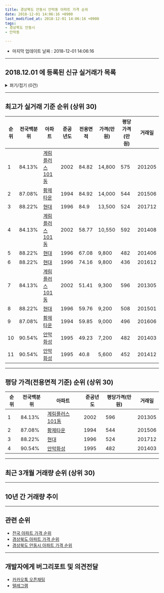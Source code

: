 ```yaml
---
title: 경상북도 안동시 안막동 아파트 가격 순위
date: 2018-12-01 14:06:16 +0900
last_modified_at: 2018-12-01 14:06:16 +0900
tags:
- 경상북도 안동시
- 안막동

---
```


* 마지막 업데이트 날짜 : 2018-12-01 14:06:16

---

## 2018.12.01 에 등록된 신규 실거래가 목록

<details>
<summary>펴기/접기 (0건)</summary>
<div markdown="1">

|아파트|전국백분위|준공년도|전용면적|가격(만원)|평당가격(만원)|거래일|
|---|---|---|---|---|---|---|
|없음|||||||


</div>
</details>

---

## 최고가 실거래 기준 순위 (상위 30)


|순위|전국백분위|아파트|준공년도|전용면적|가격(만원)|평당가격(만원)|거래일|
|---|---|---|---|---|---|---|---|
|1|84.13%|[계림플러스101동](https://search.naver.com/search.naver?query=%EA%B2%BD%EC%83%81%EB%B6%81%EB%8F%84+%EC%95%88%EB%8F%99%EC%8B%9C+%EC%95%88%EB%A7%89%EB%8F%99+%EA%B3%84%EB%A6%BC%ED%94%8C%EB%9F%AC%EC%8A%A4101%EB%8F%99)|2002|84.82|14,800|575|201205|
|2|87.08%|[황제타운](https://search.naver.com/search.naver?query=%EA%B2%BD%EC%83%81%EB%B6%81%EB%8F%84+%EC%95%88%EB%8F%99%EC%8B%9C+%EC%95%88%EB%A7%89%EB%8F%99+%ED%99%A9%EC%A0%9C%ED%83%80%EC%9A%B4)|1994|84.92|14,000|544|201506|
|3|88.22%|[현대](https://search.naver.com/search.naver?query=%EA%B2%BD%EC%83%81%EB%B6%81%EB%8F%84+%EC%95%88%EB%8F%99%EC%8B%9C+%EC%95%88%EB%A7%89%EB%8F%99+%ED%98%84%EB%8C%80)|1996|84.9|13,500|524|201712|
|4|84.13%|[계림플러스101동](https://search.naver.com/search.naver?query=%EA%B2%BD%EC%83%81%EB%B6%81%EB%8F%84+%EC%95%88%EB%8F%99%EC%8B%9C+%EC%95%88%EB%A7%89%EB%8F%99+%EA%B3%84%EB%A6%BC%ED%94%8C%EB%9F%AC%EC%8A%A4101%EB%8F%99)|2002|58.77|10,550|592|201408|
|5|88.22%|[현대](https://search.naver.com/search.naver?query=%EA%B2%BD%EC%83%81%EB%B6%81%EB%8F%84+%EC%95%88%EB%8F%99%EC%8B%9C+%EC%95%88%EB%A7%89%EB%8F%99+%ED%98%84%EB%8C%80)|1996|67.08|9,800|482|201406|
|6|88.22%|[현대](https://search.naver.com/search.naver?query=%EA%B2%BD%EC%83%81%EB%B6%81%EB%8F%84+%EC%95%88%EB%8F%99%EC%8B%9C+%EC%95%88%EB%A7%89%EB%8F%99+%ED%98%84%EB%8C%80)|1996|74.16|9,800|436|201612|
|7|84.13%|[계림플러스101동](https://search.naver.com/search.naver?query=%EA%B2%BD%EC%83%81%EB%B6%81%EB%8F%84+%EC%95%88%EB%8F%99%EC%8B%9C+%EC%95%88%EB%A7%89%EB%8F%99+%EA%B3%84%EB%A6%BC%ED%94%8C%EB%9F%AC%EC%8A%A4101%EB%8F%99)|2002|51.41|9,300|596|201305|
|8|88.22%|[현대](https://search.naver.com/search.naver?query=%EA%B2%BD%EC%83%81%EB%B6%81%EB%8F%84+%EC%95%88%EB%8F%99%EC%8B%9C+%EC%95%88%EB%A7%89%EB%8F%99+%ED%98%84%EB%8C%80)|1996|59.76|9,200|508|201501|
|9|87.08%|[황제타운](https://search.naver.com/search.naver?query=%EA%B2%BD%EC%83%81%EB%B6%81%EB%8F%84+%EC%95%88%EB%8F%99%EC%8B%9C+%EC%95%88%EB%A7%89%EB%8F%99+%ED%99%A9%EC%A0%9C%ED%83%80%EC%9A%B4)|1994|59.85|9,000|496|201606|
|10|90.54%|[안막화성](https://search.naver.com/search.naver?query=%EA%B2%BD%EC%83%81%EB%B6%81%EB%8F%84+%EC%95%88%EB%8F%99%EC%8B%9C+%EC%95%88%EB%A7%89%EB%8F%99+%EC%95%88%EB%A7%89%ED%99%94%EC%84%B1)|1995|49.23|7,200|482|201403|
|11|90.54%|[안막화성](https://search.naver.com/search.naver?query=%EA%B2%BD%EC%83%81%EB%B6%81%EB%8F%84+%EC%95%88%EB%8F%99%EC%8B%9C+%EC%95%88%EB%A7%89%EB%8F%99+%EC%95%88%EB%A7%89%ED%99%94%EC%84%B1)|1995|40.8|5,600|452|201412|


---

## 평당 가격(전용면적 기준) 순위 (상위 30)


|순위|전국백분위|아파트|준공년도|평당가격(만원)|거래일|
|---|---|---|---|---|---|
|1|84.13%|[계림플러스101동](https://search.naver.com/search.naver?query=%EA%B2%BD%EC%83%81%EB%B6%81%EB%8F%84+%EC%95%88%EB%8F%99%EC%8B%9C+%EC%95%88%EB%A7%89%EB%8F%99+%EA%B3%84%EB%A6%BC%ED%94%8C%EB%9F%AC%EC%8A%A4101%EB%8F%99)|2002|596|201305|
|2|87.08%|[황제타운](https://search.naver.com/search.naver?query=%EA%B2%BD%EC%83%81%EB%B6%81%EB%8F%84+%EC%95%88%EB%8F%99%EC%8B%9C+%EC%95%88%EB%A7%89%EB%8F%99+%ED%99%A9%EC%A0%9C%ED%83%80%EC%9A%B4)|1994|544|201506|
|3|88.22%|[현대](https://search.naver.com/search.naver?query=%EA%B2%BD%EC%83%81%EB%B6%81%EB%8F%84+%EC%95%88%EB%8F%99%EC%8B%9C+%EC%95%88%EB%A7%89%EB%8F%99+%ED%98%84%EB%8C%80)|1996|524|201712|
|4|90.54%|[안막화성](https://search.naver.com/search.naver?query=%EA%B2%BD%EC%83%81%EB%B6%81%EB%8F%84+%EC%95%88%EB%8F%99%EC%8B%9C+%EC%95%88%EB%A7%89%EB%8F%99+%EC%95%88%EB%A7%89%ED%99%94%EC%84%B1)|1995|482|201403|


---

## 최근 3개월 거래량 순위 (상위 30)


<div style="width:100%;">
    <canvas id="deal_count_ranking" height="250"></canvas>
</div>


<script>
new Chart(document.getElementById("deal_count_ranking"), {
    type: 'horizontalBar',
    data: {
        labels: ['안막화성', '계림플러스101동'],
        datasets: [{
            label: '실거래 수',
            data: [3, 2],
            borderColor: "rgba(255, 0, 128, 1)",
            backgroundColor: "rgba(255, 0, 128, 0.5)",
            fill: false,
        }]
    },
    options: {
        responsive: true,
        title: {
            display: true,
            text: '최근 3개월 거래량 순위'
        },
        tooltips: {
            mode: 'index',
            intersect: false,
            callbacks: {
                title: function(tooltipItems, data) {
                    return "실거래 수:";
                },
                label: function(tooltipItem, data) {
                    return data.labels[tooltipItem.index] + ": " + tooltipItem.xLabel;
                }
            }
        },
        hover: {
            mode: 'nearest',
            intersect: true
        },
        scales: {
            xAxes: [{
                display: true,
                scaleLabel: {
                    display: true,
                    labelString: '실거래 수'
                },
                ticks: {
                    suggestedMin: 0,
                }
            }],
            yAxes: [{
                display: true,
                ticks: {
                    autoSkip: false,
                    callback: function(value, index, values) {
                        if (value.length > 15)
                            return value.substr(0, 13) + "...";
                        else
                            return value;
                    }
                },
                scaleLabel: {
                    display: false,
                }
            }]
        }
    }
});

</script>


---

## 10년 간 거래량 추이


<div style="width:100%;">
    <canvas id="deal_progress" height="250"></canvas>
</div>

<script>
new Chart(document.getElementById("deal_progress"), {
    type: 'line',
    data: {
        labels: ['200812','200901','200902','200903','200904','200905','200906','200907','200908','200909','200910','200911','200912','201001','201002','201003','201004','201005','201006','201007','201008','201009','201010','201011','201012','201101','201102','201103','201104','201105','201106','201107','201108','201109','201110','201111','201112','201201','201202','201203','201204','201205','201206','201207','201208','201209','201210','201211','201212','201301','201302','201303','201304','201305','201306','201307','201308','201309','201310','201311','201312','201401','201402','201403','201404','201405','201406','201407','201408','201409','201410','201411','201412','201501','201502','201503','201504','201505','201506','201507','201508','201509','201510','201511','201512','201601','201602','201603','201604','201605','201606','201607','201608','201609','201610','201611','201612','201701','201702','201703','201704','201705','201706','201707','201708','201709','201710','201711','201712','201801','201802','201803','201804','201805','201806','201807','201808','201809','201810','201811','201812'],
        datasets: [{
            label: '실거래 수',
            pointRadius: 1,
            data: [1, 2, 4, 7, 4, 3, 4, 3, 3, 4, 2, 6, 5, 11, 10, 2, 6, 7, 3, 4, 6, 4, 5, 5, 4, 1, 5, 9, 4, 4, 5, 3, 10, 4, 10, 8, 7, 2, 2, 9, 9, 6, 5, 10, 5, 9, 8, 8, 4, 6, 5, 12, 1, 2, 3, 1, 4, 3, 5, 5, 8, 5, 3, 6, 5, 5, 3, 2, 5, 2, 4, 1, 8, 4, 1, 9, 5, 14, 6, 2, 5, 4, 7, 2, 4, 6, 5, 9, 6, 4, 5, 3, 1, 4, 2, 3, 4, 4, 2, 3, 3, 5, 7, 6, 4, 5, 6, 2, 6, 3, 1, 1, 3, 5, 2, 2, 3, 2, 2, 3, 0],
            borderColor: "rgba(255, 201, 14, 1)",
            backgroundColor: "rgba(255, 201, 14, 0.5)",
            fill: true,
        }]
    },
    options: {
        responsive: true,
        title: {
            display: true,
            text: '10년간 거래량 추이'
        },
        tooltips: {
            mode: 'index',
            intersect: false,
        },
        hover: {
            mode: 'nearest',
            intersect: true
        },
        scales: {
            xAxes: [{
                display: true,
                scaleLabel: {
                    display: true,
                    labelString: '년/월'
                }
            }],
            yAxes: [{
                display: true,
                ticks: {
                    suggestedMin: 0,
                },
                scaleLabel: {
                    display: true,
                    labelString: '실거래 수'
                }
            }]
        }
    }
});

</script>


---

## 관련 순위

- [전국 아파트 가격 순위](https://inasie.github.io/apt-ranking/전국)
- [경상북도 아파트 가격 순위](https://inasie.github.io/apt-ranking/경상북도)
- [경상북도 안동시 아파트 가격 순위](https://inasie.github.io/apt-ranking/경상북도-안동시)


---

## 개발자에게 버그리포트 및 의견전달

- [카카오톡 오픈채팅](https://open.kakao.com/o/gLJUAP4)
- [텔레그램](https://t.me/inasie)

